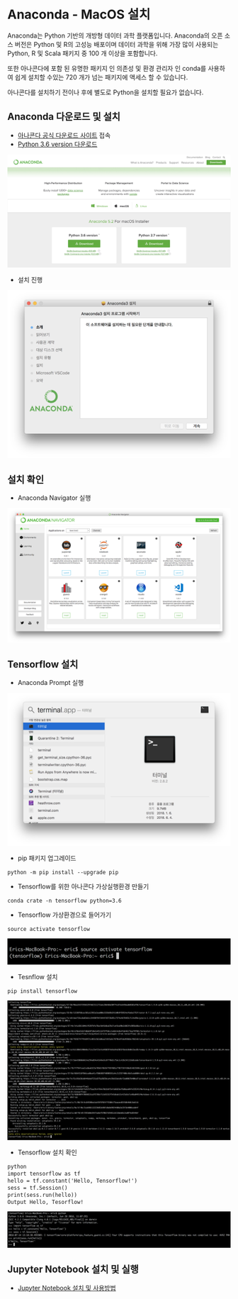 # Anaconda - MacOS 설치

Anaconda는 Python 기반의 개방형 데이터 과학 플랫폼입니다. Anaconda의 오픈 소스 버전은 Python 및 R의 고성능 배포이며 데이터 과학을 위해 가장 많이 사용되는 Python, R 및 Scala 패키지 중 100 개 이상을 포함합니다.

또한 아나콘다에 포함 된 유명한 패키지 인 의존성 및 환경 관리자 인 conda를 사용하여 쉽게 설치할 수있는 720 개가 넘는 패키지에 액세스 할 수 있습니다.

아나콘다를 설치하기 전이나 후에 별도로 Python을 설치할 필요가 없습니다.

## Anaconda 다운로드 및 설치

- [아나콘다 공식 다운로드 사이트](https://www.anaconda.com/download/) 접속
- [Python 3.6 version 다운로드](https://repo.anaconda.com/archive/Anaconda3-5.2.0-Windows-x86_64.exe)

![1](./Images/m1.png)

- 설치 진행

![2](./Images/m2.png)

## 설치 확인

- Anaconda Navigator 실행

![3](./Images/m3.png)

## Tensorflow 설치

- Anaconda Prompt 실행

![4](./Images/m4.png)

- pip 패키지 업그레이드
```
python -m pip install --upgrade pip
```

- Tensorflow를 위한 아나콘다 가상실행환경 만들기
```
conda crate -n tensorflow python=3.6
```

- Tensorflow 가상환경으로 들어가기
```
source activate tensorflow
```

![5](./Images/m5.png)

- Tesnflow 설치
```
pip install tensorflow
```

![6](./Images/m6.png)

- Tensorflow 설치 확인
```
python
import tensorflow as tf
hello = tf.constant('Hello, Tensorflow!')
sess = tf.Session()
print(sess.run(hello))
Output Hello, Tesorflow!
```

![7](./Images/m7.png)

## Jupyter Notebook 설치 및 실행

- [Jupyter Notebook 설치 및 사용방법](../Jupyter/README.md)